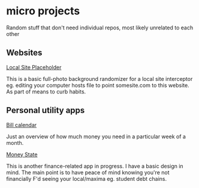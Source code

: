 # micro projects
Random stuff that don't need individual repos, most likely unrelated to each other

## Websites
[Local Site Placeholder](https://github.com/jdc-cunningham/micro-projects/tree/master/local-site-placeholder)

This is a basic full-photo background randomizer for a local site interceptor eg. editing your computer hosts file to point somesite.com to this website. As part of means to curb habits.

## Personal utility apps
[Bill calendar](https://github.com/jdc-cunningham/micro-projects/tree/master/finance-calendar)

Just an overview of how much money you need in a particular week of a month.

[Money State](https://github.com/jdc-cunningham/micro-projects/tree/master/money-state)

This is another finance-related app in progress. I have a basic design in mind. The main point is to have peace of mind knowing you're not financially F'd seeing your local/maxima eg. student debt chains.